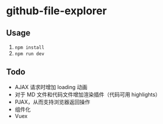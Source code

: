 # github-file-explorer

## Usage

1. `npm install`
2. `npm run dev`

## Todo

- AJAX 请求时增加 loading 动画
- 对于 MD 文件和代码文件增加渲染插件（代码可用 highlights）
- PJAX，从而支持浏览器返回操作
- 组件化
- Vuex
